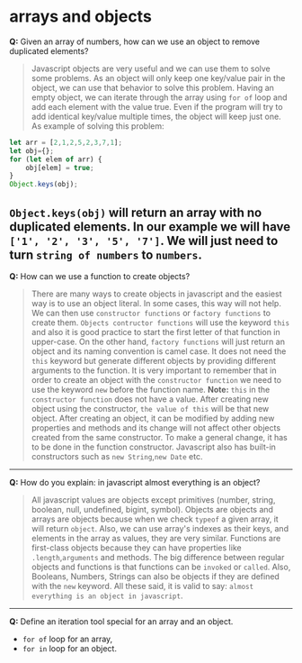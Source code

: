 # arrays and objects
**Q:** Given an array of numbers, how can we use an object to remove duplicated elements?

> Javascript objects are very useful and we can use them to solve some problems. As an object will only keep one key/value pair in the object, we can use that behavior to solve this problem. Having an empty object, we can iterate through the array using `for of` loop and add each element with the value true. Even if the program will try to add identical key/value multiple times, the object will keep just one. As example of solving this problem:
```javascript
let arr = [2,1,2,5,2,3,7,1];
let obj={};
for (let elem of arr) {
    obj[elem] = true;
}
Object.keys(obj);

```
`Object.keys(obj)` will return an array with no duplicated elements. In our example we will have `['1', '2', '3', '5', '7']`. We will just need to turn `string of numbers` to `numbers`.
---
**Q:** How can we use a function to create objects?

> There are many ways to create objects in javascript and the easiest way is to use an object literal. In some cases, this way will not help. We can then use `constructor functions` or `factory functions` to create them. `Objects contructor functions` will use the keyword `this` and also it is good practice to start the first letter of that function in upper-case. On the other hand, `factory functions` will just return an object and its naming convention is camel case. It does not need the `this` keyword but generate different objects by providing different arguments to the function. It is very important to remember that in order to create an object with the `constructor function` we need to use the keyword `new` before the function name.
**Note:** `this` in the `constructor function` does not have a value. After creating new object using the constructor, `the value of this` will be that new object. After creating an object, it can be modified by adding new properties and methods and its change will not affect other objects created from the same constructor. To make a general change, it has to be done in the function constructor. Javascript also has built-in constructors such as `new String`,`new Date` etc.
---
**Q:**  How do you explain: in javascript almost everything is an object?

> All javascript values are objects except primitives (number, string, boolean, null, undefined, bigint, symbol). Objects are objects and arrays are objects because when we check `typeof` a given array, it will return `object`. Also, we can use array's indexes as their keys, and elements in the array as values, they are very similar. Functions are first-class objects because they can have properties like `.length`,`arguments` and methods. The big difference between regular objects and functions is that functions can be `invoked` or `called`. Also, Booleans, Numbers, Strings can also be objects if they are defined with the `new` keyword. All these said, it is valid to say: `almost everything is an object in javascript`.
--- 
**Q:** Define an iteration tool special for an array and an object.
- `for of` loop for an array,
- `for in` loop for an object.